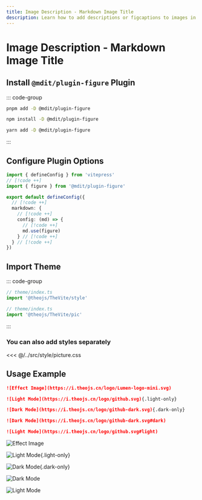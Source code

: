 ```yaml
---
title: Image Description - Markdown Image Title
description: Learn how to add descriptions or figcaptions to images in VitePress. This guide will walk you through installing and configuring the @mdit/plugin-figure plugin and applying @theojs/TheVite styles to support image titles and display different images in light and dark modes.
---
```


# Image Description - Markdown Image Title


## Install `@mdit/plugin-figure` Plugin

::: code-group

```sh [pnpm]
pnpm add -D @mdit/plugin-figure
```

```sh [npm]
npm install -D @mdit/plugin-figure

```

```sh [yarn]
yarn add -D @mdit/plugin-figure
```

:::

## Configure Plugin Options

```ts [.vitepress/config.mts]
import { defineConfig } from 'vitepress'
// [!code ++]
import { figure } from '@mdit/plugin-figure'

export default defineConfig({
  // [!code ++]
  markdown: {
    // [!code ++]
    config: (md) => {
      // [!code ++]
      md.use(figure)
    } // [!code ++]
  } // [!code ++]
})
```

## Import Theme

::: code-group

```ts [Full Import]
// theme/index.ts
import '@theojs/TheVite/style'
```

```ts [Separate Import]
// theme/index.ts
import '@theojs/TheVite/pic'
```

:::

### You can also add styles separately

<<< @/../src/style/picture.css

## Usage Example

```md
![Effect Image](https://i.theojs.cn/logo/Lumen-logo-mini.svg)

![Light Mode](https://i.theojs.cn/logo/github.svg){.light-only}

![Dark Mode](https://i.theojs.cn/logo/github-dark.svg){.dark-only}

![Dark Mode](https://i.theojs.cn/logo/github-dark.svg#dark)

![Light Mode](https://i.theojs.cn/logo/github.svg#light)
```

![Effect Image](https://i.theojs.cn/logo/Lumen-logo-mini.svg)

![Light Mode](https://i.theojs.cn/logo/github.svg){.light-only}

![Dark Mode](https://i.theojs.cn/logo/github-dark.svg){.dark-only}

![Dark Mode](https://i.theojs.cn/logo/github-dark.svg#dark)

![Light Mode](https://i.theojs.cn/logo/github.svg#light)
